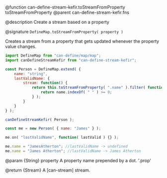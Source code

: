 @function can-define-stream-kefir.toStreamFromProperty toStreamFromProperty
@parent can-define-stream-kefir.fns

@description Create a stream based on a property

@signature `DefineMap.toStreamFromProperty( property )`

Creates a stream from a property that gets updated whenever the property value changes.

```js
import DefineMap from "can-define/map/map";
import canDefineStreamKefir from "can-define-stream-kefir";

const Person = DefineMap.extend( {
	name: "string",
	lastValidName: {
		stream: function() {
			return this.toStreamFromProperty( ".name" ).filter( function( name ) { // using propName
				return name.indexOf( " " ) >= 0;
			} );
		}
	}
} );

canDefineStreamKefir( Person );

const me = new Person( { name: "James" } );

me.on( "lastValidName", function( lastValid ) {} );

me.name = "JamesAtherton"; //lastValidName -> undefined
me.name = "James Atherton"; //lastValidName -> James Atherton
```

@param {String} property A property name prepended by a dot. '.prop'

@return {Stream} A [can-stream] stream.
